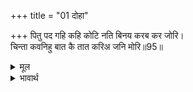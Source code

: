 +++
title = "01 दोहा"

+++
पितु पद गहि कहि कोटि नति बिनय करब कर जोरि।  
चिन्ता कवनिहु बात कै तात करिअ जनि मोरि॥95॥  

<details><summary>मूल</summary>

पितु पद गहि कहि कोटि नति बिनय करब कर जोरि।  
चिन्ता कवनिहु बात कै तात करिअ जनि मोरि॥95॥  
</details>

<details><summary>भावार्थ</summary>

आप जाकर पिताजी के चरण पकडकर करोडों नमस्कार के साथ ही हाथ जोडकर बिनती करिएगा कि हे तात! आप मेरी किसी बात की चिन्ता न करें॥95॥  
</details>



